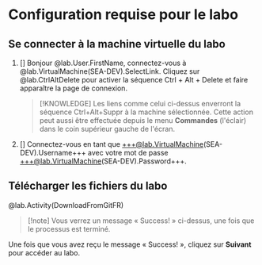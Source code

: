 # Configuration requise pour le labo

## Se connecter à la machine virtuelle du labo


1. [] Bonjour @lab.User.FirstName, connectez-vous à @lab.VirtualMachine(SEA-DEV).SelectLink. Cliquez sur @lab.CtrlAltDelete pour activer la séquence Ctrl + Alt + Delete et faire apparaître la page de connexion.

    >[!KNOWLEDGE] Les liens comme celui ci-dessus enverront la séquence Ctrl+Alt+Suppr à la machine sélectionnée. Cette action peut aussi être effectuée depuis le menu **Commandes** (l'éclair) dans le coin supérieur gauche de l'écran.

1. [] Connectez-vous en tant que +++@lab.VirtualMachine(SEA-DEV).Username+++ avec votre mot de passe +++@lab.VirtualMachine(SEA-DEV).Password+++.

## Télécharger les fichiers du labo

@lab.Activity(DownloadFromGitFR)

>[!note] Vous verrez un message « Success! » ci-dessus, une fois que le processus est terminé.

Une fois que vous avez reçu le message « Success! », cliquez sur **Suivant** pour accéder au labo.